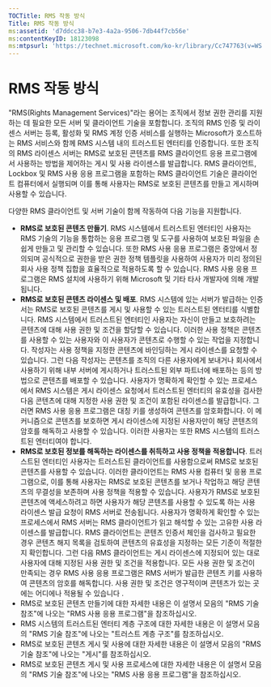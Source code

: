 ```yaml
---
TOCTitle: RMS 작동 방식
Title: RMS 작동 방식
ms:assetid: 'd7ddcc38-b7e3-4a2a-9506-7db44f7cb56e'
ms:contentKeyID: 18123098
ms:mtpsurl: 'https://technet.microsoft.com/ko-kr/library/Cc747763(v=WS.10)'
---
```


RMS 작동 방식
=============

"RMS(Rights Management Services)"라는 용어는 조직에서 정보 권한 관리를 지원하는 데 필요한 모든 서버 및 클라이언트 기술을 포함합니다. 조직의 RMS 인증 및 라이센스 서버는 등록, 활성화 및 RMS 계정 인증 서비스를 실행하는 Microsoft가 호스트하는 RMS 서비스와 함께 RMS 시스템 내의 트러스트된 엔터티를 인증합니다. 또한 조직의 RMS 라이센스 서버는 RMS로 보호된 콘텐츠를 RMS 클라이언트 응용 프로그램에서 사용하는 방법을 제어하는 게시 및 사용 라이센스를 발급합니다. RMS 클라이언트, Lockbox 및 RMS 사용 응용 프로그램을 포함하는 RMS 클라이언트 기술은 클라이언트 컴퓨터에서 실행되며 이를 통해 사용자는 RMS로 보호된 콘텐츠를 만들고 게시하며 사용할 수 있습니다.

다양한 RMS 클라이언트 및 서버 기술이 함께 작동하여 다음 기능을 지원합니다.

-   **RMS로 보호된 콘텐츠 만들기**. RMS 시스템에서 트러스트된 엔터티인 사용자는 RMS 기술의 기능을 통합하는 응용 프로그램 및 도구를 사용하여 보호된 파일을 손쉽게 만들고 및 관리할 수 있습니다. 또한 RMS 사용 응용 프로그램은 중앙에서 정의되며 공식적으로 권한을 받은 권한 정책 템플릿을 사용하여 사용자가 미리 정의된 회사 사용 정책 집합을 효율적으로 적용하도록 할 수 있습니다. RMS 사용 응용 프로그램은 RMS 설치에 사용하기 위해 Microsoft 및 기타 타사 개발자에 의해 개발됩니다.
-   **RMS로 보호된 콘텐츠 라이센스 및 배포**. RMS 시스템에 있는 서버가 발급하는 인증서는 RMS로 보호된 콘텐츠를 게시 및 사용할 수 있는 트러스트된 엔터티를 식별합니다. RMS 시스템에서 트러스트된 엔터티인 사용자는 자신이 만들고 보호하려는 콘텐츠에 대해 사용 권한 및 조건을 할당할 수 있습니다. 이러한 사용 정책은 콘텐츠를 사용할 수 있는 사용자와 이 사용자가 콘텐츠로 수행할 수 있는 작업을 지정합니다. 작성자는 사용 정책을 지정한 콘텐츠에 바인딩하는 게시 라이센스를 요청할 수 있습니다. 그런 다음 작성자는 콘텐츠를 조직의 다른 사용자에게 보내거나 회사에서 사용하기 위해 내부 서버에 게시하거나 트러스트된 외부 파트너에 배포하는 등의 방법으로 콘텐츠를 배포할 수 있습니다.
    사용자가 명확하게 확인할 수 있는 프로세스에서 RMS 시스템은 게시 라이센스 요청에서 트러스트된 엔터티의 유효성을 검사한 다음 콘텐츠에 대해 지정한 사용 권한 및 조건이 포함된 라이센스를 발급합니다. 그러면 RMS 사용 응용 프로그램은 대칭 키를 생성하여 콘텐츠를 암호화합니다. 이 메커니즘으로 콘텐츠를 보호하면 게시 라이센스에 지정된 사용자만이 해당 콘텐츠의 암호를 해독하고 사용할 수 있습니다. 이러한 사용자는 또한 RMS 시스템의 트러스트된 엔터티여야 합니다.
-   **RMS로 보호된 정보를 해독하는 라이센스를 취득하고 사용 정책을 적용합니다**. 트러스트된 엔터티인 사용자는 트러스트된 클라이언트를 사용함으로써 RMS로 보호된 콘텐츠를 사용할 수 있습니다. 이러한 클라이언트는 RMS 사용 컴퓨터 및 응용 프로그램으로, 이를 통해 사용자는 RMS로 보호된 콘텐츠를 보거나 작업하고 해당 콘텐츠의 무결성을 보존하며 사용 정책을 적용할 수 있습니다. 사용자가 RMS로 보호된 콘텐츠에 액세스하려고 하면 사용자가 해당 콘텐츠를 사용할 수 있도록 하는 사용 라이센스 발급 요청이 RMS 서버로 전송됩니다.
    사용자가 명확하게 확인할 수 있는 프로세스에서 RMS 서버는 RMS 클라이언트가 읽고 해석할 수 있는 고유한 사용 라이센스를 발급합니다. RMS 클라이언트는 콘텐츠 인증서 체인을 검사하고 필요한 경우 콘텐츠 해지 목록을 검토하여 콘텐츠의 유효성을 지정하는 모든 기준이 적절한지 확인합니다. 그런 다음 RMS 클라이언트는 게시 라이센스에 지정되어 있는 대로 사용자에 대해 지정된 사용 권한 및 조건을 적용합니다. 모든 사용 권한 및 조건이 만족되는 경우 RMS 사용 응용 프로그램은 RMS 서버가 발급한 콘텐츠 키를 사용하여 콘텐츠의 암호를 해독합니다. 사용 권한 및 조건은 영구적이며 콘텐츠가 있는 곳에는 어디에나 적용될 수 있습니다 .
-   RMS로 보호된 콘텐츠 만들기에 대한 자세한 내용은 이 설명서 모음의 "RMS 기술 참조"에 나오는 "RMS 사용 응용 프로그램"을 참조하십시오.
-   RMS 시스템의 트러스트된 엔터티 계층 구조에 대한 자세한 내용은 이 설명서 모음의 "RMS 기술 참조"에 나오는 "트러스트 계층 구조"를 참조하십시오.
-   RMS로 보호된 콘텐츠 게시 및 사용에 대한 자세한 내용은 이 설명서 모음의 "RMS 기술 참조"에 나오는 "게시"를 참조하십시오.
-   RMS로 보호된 콘텐츠 게시 및 사용 프로세스에 대한 자세한 내용은 이 설명서 모음의 "RMS 기술 참조"에 나오는 "RMS 사용 응용 프로그램"을 참조하십시오.
